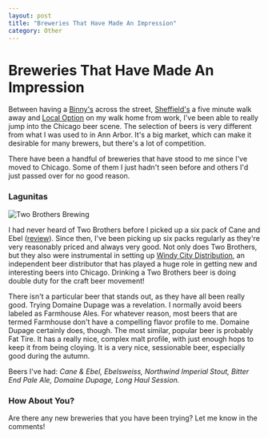 ```yaml
---
layout: post
title: "Breweries That Have Made An Impression"
category: Other
---
```


Breweries That Have Made An Impression
======================================

Between having a [Binny's](http://binnys.com) across the street, [Sheffield's](http://www.beermenus.com/cities/chicago/bars/sheffield-s) a five minute walk away and [Local Option](http://www.beermenus.com/cities/chicago/bars/local-option) on my walk home from work, I've been able to really jump into the Chicago beer scene. The selection of beers is very different from what I was used to in Ann Arbor. It's a big market, which can make it desirable for many brewers, but there's a lot of competition.

There have been a handful of breweries that have stood to me since I've moved to Chicago. Some of them I just hadn't seen before and others I'd just passed over for no good reason.

### Lagunitas

![Two Brothers Brewing](http://www.yeastboundanddown.com/wp-content/uploads/2011/04/Two-Brothers-Brewing-300x256.jpg "Two-Brothers-Brewing")

I had never heard of Two Brothers before I picked up a six pack of Cane and Ebel ([review](http://www.yeastboundanddown.com/2010/10/beer-review-two-brothers-cane-ebel/ "Beer Review: Two Brothers Cane & Ebel")). Since then, I've been picking up six packs regularly as they're very reasonably priced and always very good. Not only does Two Brothers, but they also were instrumental in setting up [Windy City Distribution](http://www.windycitydistribution.com/), an independent beer distributor that has played a huge role in getting new and interesting beers into Chicago. Drinking a Two Brothers beer is doing double duty for the craft beer movement!

There isn't a particular beer that stands out, as they have all been really good. Trying Domaine Dupage was a revelation. I normally avoid beers labeled as Farmhouse Ales. For whatever reason, most beers that are termed Farmhouse don't have a compelling flavor profile to me. Domaine Dupage certainly does, though. The most similar, popular beer is probably Fat Tire. It has a really nice, complex malt profile, with just enough hops to keep it from being cloying. It is a very nice, sessionable beer, especially good during the autumn.

Beers I've had: _Cane & Ebel, Ebelsweiss, Northwind Imperial Stout, Bitter End Pale Ale, Domaine Dupage, Long Haul Session._

### How About You?

Are there any new breweries that you have been trying? Let me know in the comments!